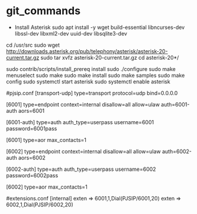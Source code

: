 # git_commands

* Install Asterisk
sudo apt install -y wget build-essential libncurses-dev libssl-dev libxml2-dev uuid-dev libsqlite3-dev

cd /usr/src
sudo wget http://downloads.asterisk.org/pub/telephony/asterisk/asterisk-20-current.tar.gz
sudo tar xvfz asterisk-20-current.tar.gz
cd asterisk-20*/

sudo contrib/scripts/install_prereq install
sudo ./configure
sudo make menuselect
sudo make
sudo make install
sudo make samples
sudo make config
sudo systemctl start asterisk
sudo systemctl enable asterisk

#pjsip.conf
[transport-udp]
type=transport
protocol=udp
bind=0.0.0.0

[6001]
type=endpoint
context=internal
disallow=all
allow=ulaw
auth=6001-auth
aors=6001

[6001-auth]
type=auth
auth_type=userpass
username=6001
password=6001pass

[6001]
type=aor
max_contacts=1

[6002]
type=endpoint
context=internal
disallow=all
allow=ulaw
auth=6002-auth
aors=6002

[6002-auth]
type=auth
auth_type=userpass
username=6002
password=6002pass

[6002]
type=aor
max_contacts=1

#extensions.conf
[internal]
exten => 6001,1,Dial(PJSIP/6001,20)
exten => 6002,1,Dial(PJSIP/6002,20)

